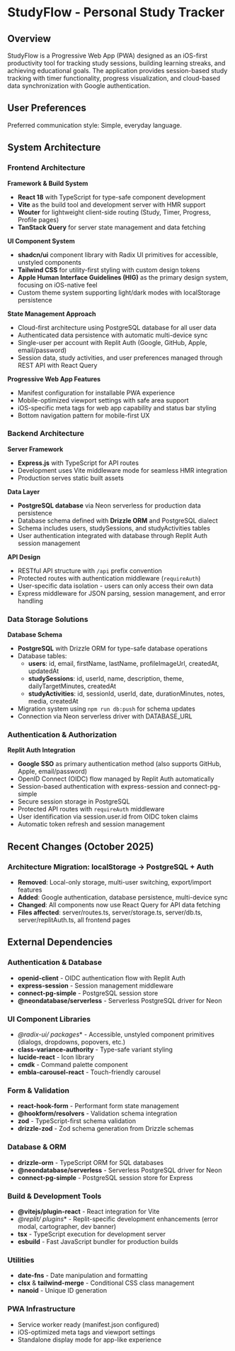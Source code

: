 # StudyFlow - Personal Study Tracker

## Overview

StudyFlow is a Progressive Web App (PWA) designed as an iOS-first productivity tool for tracking study sessions, building learning streaks, and achieving educational goals. The application provides session-based study tracking with timer functionality, progress visualization, and cloud-based data synchronization with Google authentication.

## User Preferences

Preferred communication style: Simple, everyday language.

## System Architecture

### Frontend Architecture

**Framework & Build System**
- **React 18** with TypeScript for type-safe component development
- **Vite** as the build tool and development server with HMR support
- **Wouter** for lightweight client-side routing (Study, Timer, Progress, Profile pages)
- **TanStack Query** for server state management and data fetching

**UI Component System**
- **shadcn/ui** component library with Radix UI primitives for accessible, unstyled components
- **Tailwind CSS** for utility-first styling with custom design tokens
- **Apple Human Interface Guidelines (HIG)** as the primary design system, focusing on iOS-native feel
- Custom theme system supporting light/dark modes with localStorage persistence

**State Management Approach**
- Cloud-first architecture using PostgreSQL database for all user data
- Authenticated data persistence with automatic multi-device sync
- Single-user per account with Replit Auth (Google, GitHub, Apple, email/password)
- Session data, study activities, and user preferences managed through REST API with React Query

**Progressive Web App Features**
- Manifest configuration for installable PWA experience
- Mobile-optimized viewport settings with safe area support
- iOS-specific meta tags for web app capability and status bar styling
- Bottom navigation pattern for mobile-first UX

### Backend Architecture

**Server Framework**
- **Express.js** with TypeScript for API routes
- Development uses Vite middleware mode for seamless HMR integration
- Production serves static built assets

**Data Layer**
- **PostgreSQL database** via Neon serverless for production data persistence
- Database schema defined with **Drizzle ORM** and PostgreSQL dialect
- Schema includes users, studySessions, and studyActivities tables
- User authentication integrated with database through Replit Auth session management

**API Design**
- RESTful API structure with `/api` prefix convention
- Protected routes with authentication middleware (`requireAuth`)
- User-specific data isolation - users can only access their own data
- Express middleware for JSON parsing, session management, and error handling

### Data Storage Solutions

**Database Schema**
- **PostgreSQL** with Drizzle ORM for type-safe database operations
- Database tables:
  - **users**: id, email, firstName, lastName, profileImageUrl, createdAt, updatedAt
  - **studySessions**: id, userId, name, description, theme, dailyTargetMinutes, createdAt
  - **studyActivities**: id, sessionId, userId, date, durationMinutes, notes, media, createdAt
- Migration system using `npm run db:push` for schema updates
- Connection via Neon serverless driver with DATABASE_URL

### Authentication & Authorization

**Replit Auth Integration**
- **Google SSO** as primary authentication method (also supports GitHub, Apple, email/password)
- OpenID Connect (OIDC) flow managed by Replit Auth automatically
- Session-based authentication with express-session and connect-pg-simple
- Secure session storage in PostgreSQL
- Protected API routes with `requireAuth` middleware
- User identification via session.user.id from OIDC token claims
- Automatic token refresh and session management

## Recent Changes (October 2025)

### Architecture Migration: localStorage → PostgreSQL + Auth
- **Removed**: Local-only storage, multi-user switching, export/import features
- **Added**: Google authentication, database persistence, multi-device sync
- **Changed**: All components now use React Query for API data fetching
- **Files affected**: server/routes.ts, server/storage.ts, server/db.ts, server/replitAuth.ts, all frontend pages

## External Dependencies

### Authentication & Database
- **openid-client** - OIDC authentication flow with Replit Auth
- **express-session** - Session management middleware
- **connect-pg-simple** - PostgreSQL session store
- **@neondatabase/serverless** - Serverless PostgreSQL driver for Neon

### UI Component Libraries
- **@radix-ui/* packages** - Accessible, unstyled component primitives (dialogs, dropdowns, popovers, etc.)
- **class-variance-authority** - Type-safe variant styling
- **lucide-react** - Icon library
- **cmdk** - Command palette component
- **embla-carousel-react** - Touch-friendly carousel

### Form & Validation
- **react-hook-form** - Performant form state management
- **@hookform/resolvers** - Validation schema integration
- **zod** - TypeScript-first schema validation
- **drizzle-zod** - Zod schema generation from Drizzle schemas

### Database & ORM
- **drizzle-orm** - TypeScript ORM for SQL databases
- **@neondatabase/serverless** - Serverless PostgreSQL driver for Neon
- **connect-pg-simple** - PostgreSQL session store for Express

### Build & Development Tools
- **@vitejs/plugin-react** - React integration for Vite
- **@replit/* plugins** - Replit-specific development enhancements (error modal, cartographer, dev banner)
- **tsx** - TypeScript execution for development server
- **esbuild** - Fast JavaScript bundler for production builds

### Utilities
- **date-fns** - Date manipulation and formatting
- **clsx** & **tailwind-merge** - Conditional CSS class management
- **nanoid** - Unique ID generation

### PWA Infrastructure
- Service worker ready (manifest.json configured)
- iOS-optimized meta tags and viewport settings
- Standalone display mode for app-like experience
